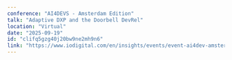```yaml
---
conference: "AI4DEVS - Amsterdam Edition"
talk: "Adaptive DXP and the Doorbell DevRel"
location: "Virtual"
date: "2025-09-19"
id: "clifq5gzg40j20bw9ne2mh9n6"
link: "https://www.iodigital.com/en/insights/events/event-ai4dev-amsterdam-edition"
---
```


